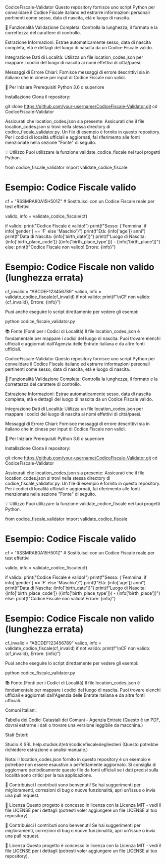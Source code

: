 CodiceFiscale-Validator
Questo repository fornisce uno script Python per convalidare il Codice Fiscale italiano ed estrarre informazioni personali pertinenti come sesso, data di nascita, età e luogo di nascita.

🌟 Funzionalità
Validazione Completa: Controlla la lunghezza, il formato e la correttezza del carattere di controllo.

Estrazione Informazioni: Estrae automaticamente sesso, data di nascita completa, età e dettagli del luogo di nascita da un Codice Fiscale valido.

Integrazione Dati di Località: Utilizza un file location_codes.json per mappare i codici del luogo di nascita ai nomi effettivi di città/paesi.

Messaggi di Errore Chiari: Fornisce messaggi di errore descrittivi sia in italiano che in cinese per input di Codice Fiscale non validi.

🚀 Per Iniziare
Prerequisiti
Python 3.6 o superiore

Installazione
Clona il repository:

git clone https://github.com/your-username/CodiceFiscale-Validator.git
cd CodiceFiscale-Validator


Assicurati che location_codes.json sia presente:
Assicurati che il file location_codes.json si trovi nella stessa directory di codice_fiscale_validator.py. Un file di esempio è fornito in questo repository. Per i codici di località ufficiali e aggiornati, fai riferimento alle fonti menzionate nella sezione "Fonte" di seguito.

💡 Utilizzo
Puoi utilizzare la funzione validate_codice_fiscale nei tuoi progetti Python.

from codice_fiscale_validator import validate_codice_fiscale

# Esempio: Codice Fiscale valido
cf = "RSSMRA80A15H501Z" # Sostituisci con un Codice Fiscale reale per test effettivi

valido, info = validate_codice_fiscale(cf)

if valido:
    print("Codice Fiscale è valido!")
    print(f"Sesso: {'Femmina' if info['gender'] == 'F' else 'Maschio'}")
    print(f"Età: {info['age']} anni")
    print(f"Data di Nascita: {info['birth_date']}")
    print(f"Luogo di Nascita: {info['birth_place_code']} ({info['birth_place_type']}) - {info['birth_place']}")
else:
    print(f"Codice Fiscale non valido! Errore: {info}")

# Esempio: Codice Fiscale non valido (lunghezza errata)
cf_invalid = "ABCDEF123456789"
valido, info = validate_codice_fiscale(cf_invalid)
if not valido:
    print(f"\nCF non valido: {cf_invalid}, Errore: {info}")


Puoi anche eseguire lo script direttamente per vedere gli esempi:

python codice_fiscale_validator.py


📚 Fonte (Fonti per i Codici di Località)
Il file location_codes.json è fondamentale per mappare i codici del luogo di nascita. Puoi trovare elenchi ufficiali e aggiornati dall'Agenzia delle Entrate italiana e da altre fonti ufficiali.

CodiceFiscale-Validator
Questo repository fornisce uno script Python per convalidare il Codice Fiscale italiano ed estrarre informazioni personali pertinenti come sesso, data di nascita, età e luogo di nascita.

🌟 Funzionalità
Validazione Completa: Controlla la lunghezza, il formato e la correttezza del carattere di controllo.

Estrazione Informazioni: Estrae automaticamente sesso, data di nascita completa, età e dettagli del luogo di nascita da un Codice Fiscale valido.

Integrazione Dati di Località: Utilizza un file location_codes.json per mappare i codici del luogo di nascita ai nomi effettivi di città/paesi.

Messaggi di Errore Chiari: Fornisce messaggi di errore descrittivi sia in italiano che in cinese per input di Codice Fiscale non validi.

🚀 Per Iniziare
Prerequisiti
Python 3.6 o superiore

Installazione
Clona il repository:

git clone https://github.com/your-username/CodiceFiscale-Validator.git
cd CodiceFiscale-Validator


Assicurati che location_codes.json sia presente:
Assicurati che il file location_codes.json si trovi nella stessa directory di codice_fiscale_validator.py. Un file di esempio è fornito in questo repository. Per i codici di località ufficiali e aggiornati, fai riferimento alle fonti menzionate nella sezione "Fonte" di seguito.

💡 Utilizzo
Puoi utilizzare la funzione validate_codice_fiscale nei tuoi progetti Python.

from codice_fiscale_validator import validate_codice_fiscale

# Esempio: Codice Fiscale valido
cf = "RSSMRA80A15H501Z" # Sostituisci con un Codice Fiscale reale per test effettivi

valido, info = validate_codice_fiscale(cf)

if valido:
    print("Codice Fiscale è valido!")
    print(f"Sesso: {'Femmina' if info['gender'] == 'F' else 'Maschio'}")
    print(f"Età: {info['age']} anni")
    print(f"Data di Nascita: {info['birth_date']}")
    print(f"Luogo di Nascita: {info['birth_place_code']} ({info['birth_place_type']}) - {info['birth_place']}")
else:
    print(f"Codice Fiscale non valido! Errore: {info}")

# Esempio: Codice Fiscale non valido (lunghezza errata)
cf_invalid = "ABCDEF123456789"
valido, info = validate_codice_fiscale(cf_invalid)
if not valido:
    print(f"\nCF non valido: {cf_invalid}, Errore: {info}")


Puoi anche eseguire lo script direttamente per vedere gli esempi:

python codice_fiscale_validator.py


📚 Fonte (Fonti per i Codici di Località)
Il file location_codes.json è fondamentale per mappare i codici del luogo di nascita. Puoi trovare elenchi ufficiali e aggiornati dall'Agenzia delle Entrate italiana e da altre fonti ufficiali.

Comuni Italiani:

Tabella dei Codici Catastali dei Comuni - Agenzia Entrate (Questo è un PDF, dovrai estrarne i dati o trovare una versione leggibile da macchina.)

Stati Esteri:

Studio K SRL help.studiok.it/etri/codicefiscaledegliestieri (Questo potrebbe richiedere estrazione o analisi manuale.)

Nota: Il location_codes.json fornito in questo repository è un esempio e potrebbe non essere esaustivo o perfettamente aggiornato. Si consiglia di aggiornare periodicamente questo file da fonti ufficiali se i dati precisi sulla località sono critici per la tua applicazione.

🤝 Contribuisci
I contributi sono benvenuti! Se hai suggerimenti per miglioramenti, correzioni di bug o nuove funzionalità, apri un'issue o invia una pull request.

📄 Licenza
Questo progetto è concesso in licenza con la Licenza MIT - vedi il file LICENSE per i dettagli (potresti voler aggiungere un file LICENSE al tuo repository).

🤝 Contribuisci
I contributi sono benvenuti! Se hai suggerimenti per miglioramenti, correzioni di bug o nuove funzionalità, apri un'issue o invia una pull request.

📄 Licenza
Questo progetto è concesso in licenza con la Licenza MIT - vedi il file LICENSE per i dettagli (potresti voler aggiungere un file LICENSE al tuo repository).
